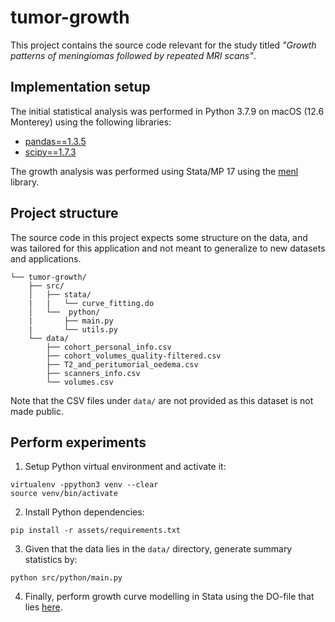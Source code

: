 # tumor-growth
This project contains the source code relevant for the study titled _"Growth patterns of meningiomas followed by repeated MRI scans"_.

## Implementation setup
The initial statistical analysis was performed in Python 3.7.9 on macOS (12.6 Monterey) using the following libraries:
* [pandas==1.3.5](https://pypi.org/project/pandas/1.3.5/)
* [scipy==1.7.3](https://pypi.org/project/scipy/1.7.3/)

The growth analysis was performed using Stata/MP 17 using the [menl](https://www.stata.com/manuals/memenl.pdf) library.

## Project structure
The source code in this project expects some structure on the data, and was tailored for this application and not meant to generalize to new datasets and applications.

    └── tumor-growth/
        ├── src/
        │   ├── stata/
        |   |   └── curve_fitting.do
        │   └──  python/
        |       ├── main.py
        |       └── utils.py
        └── data/
            ├── cohort_personal_info.csv
            ├── cohort_volumes_quality-filtered.csv
            ├── T2_and_peritumorial_oedema.csv
            ├── scanners_info.csv
            └── volumes.csv

Note that the CSV files under `data/` are not provided as this dataset is not made public.

## Perform experiments
1. Setup Python virtual environment and activate it:
```
virtualenv -ppython3 venv --clear
source venv/bin/activate
```

2. Install Python dependencies:
```
pip install -r assets/requirements.txt
```

3. Given that the data lies in the `data/` directory, generate summary statistics by:
```
python src/python/main.py
```

4. Finally, perform growth curve modelling in Stata using the DO-file that lies [here](src/stata/curve_fitting.do).

